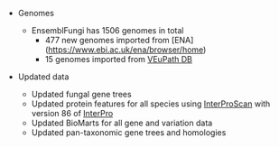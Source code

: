 - Genomes
    - EnsemblFungi has 1506 genomes in total
		- 477 new genomes imported from [ENA] (https://www.ebi.ac.uk/ena/browser/home)
		- 15 genomes imported from [VEuPath DB](https://veupathdb.org/veupathdb/app)

- Updated data
    - Updated fungal gene trees 
    - Updated protein features for all species using [InterProScan](http://www.ebi.ac.uk/interpro/search/sequence-search) with version 86 of [InterPro](https://www.ebi.ac.uk/interpro/)
    - Updated BioMarts for all gene and variation data
    - Updated pan-taxonomic gene trees and homologies
